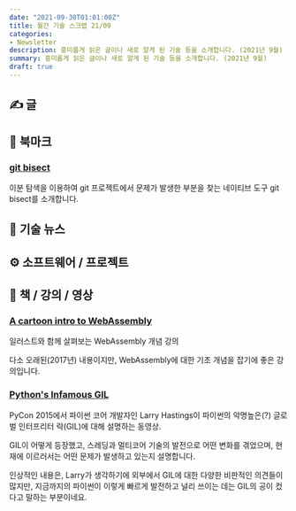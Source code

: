 ```yaml
---
date: "2021-09-30T01:01:00Z"
title: 월간 기술 스크랩 21/09
categories:
- Newsletter
description: 흥미롭게 읽은 글이나 새로 알게 된 기술 등을 소개합니다. (2021년 9월)
summary: 흥미롭게 읽은 글이나 새로 알게 된 기술 등을 소개합니다. (2021년 9월)
draft: true
---
```


## ✍️ 글

## 📌 북마크

### [git bisect](https://thoughtbot.com/blog/git-bisect)

이분 탐색을 이용하여 git 프로젝트에서 문제가 발생한 부분을 찾는 네이티브 도구 git bisect를 소개합니다.

## 📰 기술 뉴스

## ⚙️ 소프트웨어 / 프로젝트

## 📙 책 / 강의 / 영상

### [A cartoon intro to WebAssembly](https://hacks.mozilla.org/2017/02/a-cartoon-intro-to-webassembly/)

일러스트와 함께 살펴보는 WebAssembly 개념 강의

다소 오래된(2017년) 내용이지만, WebAssembly에 대한 기초 개념을 잡기에 좋은 강의입니다.

### [Python's Infamous GIL](https://m.youtube.com/watch?v=KVKufdTphKs)

PyCon 2015에서 파이썬 코어 개발자인 Larry Hastings이 파이썬의 악명높은(?) 글로벌 인터프리터 락(GIL)에 대해 설명하는 동영상.

GIL이 어떻게 등장했고, 스레딩과 멀티코어 기술의 발전으로 어떤 변화를 겪었으며, 현재에 이르러서는 어떤 문제가 발생하고 있는지 설명합니다.

인상적인 내용은, Larry가 생각하기에 외부에서 GIL에 대한 다양한 비판적인 의견들이 많지만,
지금까지의 파이썬이 이렇게 빠르게 발전하고 널리 쓰이는 데는 GIL의 공이 컸다고 말하는 부분이네요.
